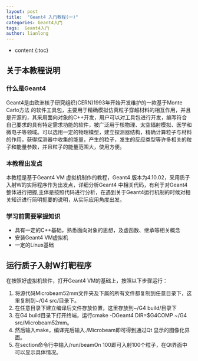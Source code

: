 ```yaml
---
layout: post
title:  "Geant4 入门教程(一)"
categories: Geant4入门
tags:  Geant4入门 
author: lianlong
---
```


* content
{:toc}


## 关于本教程说明

### 什么是Geant4

Geant4是由欧洲核子研究组织(CERN)1993年开始开发维护的一款基于Monte Carlo方法
的软件工具包，主要用于精确模拟仿真粒子穿越材料的相互作用，并且是开源的，其采用面向对象的C++开发，用户可以对工具包进行开发，编写符合自己要求的具有特定需求功能的软件，被广泛用于核物理、太空辐射模拟、医学和微电子等领域。可以选用一定的物理模型，建立探测器结构，精确计算粒子与材料的作用，获得探测器中收集的能量，产生的粒子，发生的反应类型等许多相关的粒子和能量参数，并且粒子的能量范围大，使用方便。







### 本教程出发点

本教程是基于Geant4 VM 虚拟机制作的教程，Geant4 版本为4.10.02，采用质子入射W的实际程序作为出发点，详细分析Geant4 中相关代码，有利于对Geant4 整体进行把握,主体是按照代码进行分析，在遇到关于Geant4运行机制的时候对相关知识进行简明扼要的说明，从实际应用角度出发。

### 学习前需要掌握知识

- 具有一定的C++基础，熟悉面向对象的思想，及虚函数、继承等相关概念
- 安装Geant4 VM虚拟机
- 一定的Linux基础

## 运行质子入射W打靶程序

在按照好虚拟机软件，打开Geant4 VM的基础上，按照以下步骤运行：

1. 将源代码Microbeam52mm文件夹及下属的所有文件都复制到任意目录下，这里复制到~/G4 src/目录下。
2. 在任意目录下建立编译后文件存放位置，这里存放到~/G4 build/目录下
3. 在G4 build目录下打开终端，运行cmake -DGeant4 DIR=$G4COMP ~/G4 src/Microbeam52mm。
4. 然后输入make，编译完后输入./Microbeam即可得到通过Qt 显示的图像化界面。
5. 在section命令行中输入/run/beamOn 100即可入射100个粒子，在Qt界面中可以显示具体情况。
